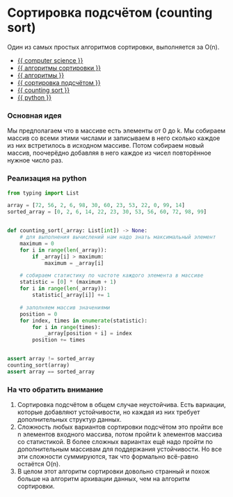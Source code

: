 # Сортировка подсчётом (counting sort)

Один из самых простых алгоритмов сортировки, выполняется за O(n).

- [{{ computer science }}](../__tags/computer_science.md)
- [{{ алгоритмы сортировки }}](../__tags/algoritmy_sortirovki.md)
- [{{ алгоритмы }}](../__tags/algoritmy.md)
- [{{ сортировка подсчётом }}](../__tags/sortirovka_podschetom.md)
- [{{ counting sort }}](../__tags/counting_sort.md)
- [{{ python }}](../__tags/python.md)

### Основная идея

Мы предполагаем что в массиве есть элементы от 0 до k. Мы собираем массив со
всеми этими числами и записываем в него сколько каждое из них встретилось в
исходном массиве. Потом собираем новый массив, поочерёдно добавляя в него
каждое из чисел повторённое нужное число раз.

### Реализация на python

```python
from typing import List

array = [72, 56, 2, 6, 98, 30, 60, 23, 53, 22, 0, 99, 14]
sorted_array = [0, 2, 6, 14, 22, 23, 30, 53, 56, 60, 72, 98, 99]


def counting_sort(_array: List[int]) -> None:
    # для выполнения вычислений нам надо знать максимальный элемент
    maximum = 0
    for i in range(len(_array)):
        if _array[i] > maximum:
            maximum = _array[i]

    # собираем статистику по частоте каждого элемента в массиве
    statistic = [0] * (maximum + 1)
    for i in range(len(_array)):
        statistic[_array[i]] += 1

    # заполняем массив значениями
    position = 0
    for index, times in enumerate(statistic):
        for i in range(times):
            _array[position + i] = index
        position += times


assert array != sorted_array
counting_sort(array)
assert array == sorted_array
```

### На что обратить внимание

1. Сортировка подсчётом в общем случае неустойчива. Есть вариации, которые
   добавляют устойчивости, но каждая из них требует дополнительных структур
   данных.
1. Сложность любых вариантов сортировки подсчётом это пройти все n элементов
   входного массива, потом пройти k элементов массива со статистикой. В более
   сложных вариантах ещё надо пройти по дополнительным массивам для поддержания
   устойчивости. Но все эти сложности суммируются, так что формально всё-равно
   остаётся O(n).
1. В целом этот алгоритм сортировки довольно странный и похож больше на
   алгоритм архивации данных, чем на алгоритм сортировки.
